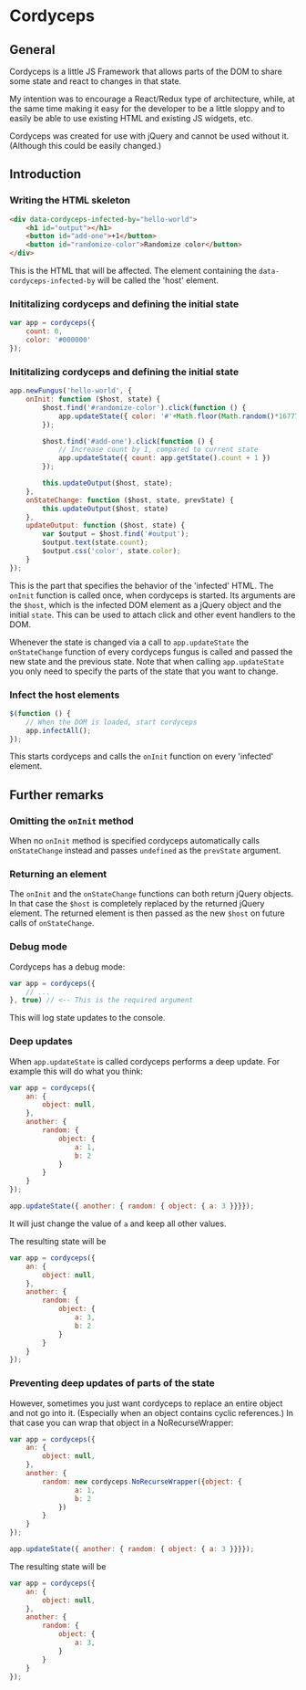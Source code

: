# Cordyceps

## General

Cordyceps is a little JS Framework that allows parts of the DOM to share some
state and react to changes in that state.

My intention was to encourage a React/Redux type of architecture, while, at the
same time making it easy for the developer to be a little sloppy and to easily
be able to use existing HTML and existing JS widgets, etc.

Cordyceps was created for use with jQuery and cannot be used without it.
(Although this could be easily changed.)

## Introduction

### Writing the HTML skeleton

```html
<div data-cordyceps-infected-by="hello-world">
    <h1 id="output"></h1>
    <button id="add-one">+1</button>
    <button id="randomize-color">Randomize color</button>
</div>
```

This is the HTML that will be affected. The element containing the
`data-cordyceps-infected-by` will be called the 'host' element.


### Inititalizing cordyceps and defining the initial state

```js
var app = cordyceps({
    count: 0,
    color: '#000000'
});
```


### Inititalizing cordyceps and defining the initial state

```js
app.newFungus('hello-world', {
    onInit: function ($host, state) {
        $host.find('#randomize-color').click(function () {
            app.updateState({ color: '#'+Math.floor(Math.random()*16777215).toString(16) })
        });

        $host.find('#add-one').click(function () {
            // Increase count by 1, compared to current state
            app.updateState({ count: app.getState().count + 1 })
        });

        this.updateOutput($host, state);
    },
    onStateChange: function ($host, state, prevState) {
        this.updateOutput($host, state)
    },
    updateOutput: function ($host, state) {
        var $output = $host.find('#output');
        $output.text(state.count);
        $output.css('color', state.color);
    }
});
```

This is the part that specifies the behavior of the 'infected' HTML. The
`onInit` function is called once, when cordyceps is started. Its arguments are
the `$host`, which is the infected DOM element as a jQuery object and the initial
`state`. This can be used to attach click and other event handlers to the DOM.

Whenever the state is changed via a call to `app.updateState` the
`onStateChange` function of every cordyceps fungus is called and passed the new
state and the previous state. Note that when calling `app.updateState` you only
need to specify the parts of the state that you want to change.


### Infect the host elements
```js
$(function () {
    // When the DOM is loaded, start cordyceps
    app.infectAll();
});
```

This starts cordyceps and calls the `onInit` function on every 'infected' element.


## Further remarks

### Omitting the `onInit` method
When no `onInit` method is specified cordyceps automatically calls
`onStateChange` instead and passes `undefined` as the `prevState` argument.

### Returning an element
The `onInit` and the `onStateChange` functions can both return jQuery objects.
In that case the `$host` is completely replaced by the returned jQuery element.
The returned element is then passed as the new `$host` on future calls of
`onStateChange`.

### Debug mode
Cordyceps has a debug mode:

```js
var app = cordyceps({
    // ...
}, true) // <-- This is the required argument
```

This will log state updates to the console.


### Deep updates
When `app.updateState` is called cordyceps performs a deep update. For example 
this will do what you think:

```js
var app = cordyceps({
    an: {
        object: null,
    },
    another: {
        random: {
            object: {
                a: 1,
                b: 2
            }
        }
    }
});

app.updateState({ another: { random: { object: { a: 3 }}}});
```

It will just change the value of `a` and keep all other values.

The resulting state will be

```js
var app = cordyceps({
    an: {
        object: null,
    },
    another: {
        random: {
            object: {
                a: 3,
                b: 2
            }
        }
    }
});
```


### Preventing deep updates of parts of the state

However, sometimes you just want cordyceps to replace an entire object and not
go into it. (Especially when an object contains cyclic references.) In that 
case you can wrap that object in a NoRecurseWrapper:

```js
var app = cordyceps({
    an: {
        object: null,
    },
    another: {
        random: new cordyceps.NoRecurseWrapper({object: {
                a: 1,
                b: 2
            })
        }
    }
});

app.updateState({ another: { random: { object: { a: 3 }}}});
```

The resulting state will be

```js
var app = cordyceps({
    an: {
        object: null,
    },
    another: {
        random: {
            object: {
                a: 3,
            }
        }
    }
});
```
